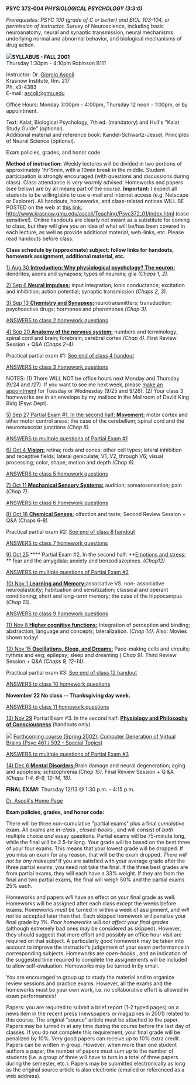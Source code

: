**PSYC 372-004 _PHYSIOLOGICAL PSYCHOLOGY (3:3:0)_**

_Prerequisites: PSYC 100 (grade of C or better) and BIOL 103-104, or
permission of instructor._ Survey of Neuroscience, including basic
neuroanatomy, neural and synaptic transmission, neural mechanisms underlying
normal and abnormal behavior, and biological mechanisms of drug action.

![](icon372.JPG)**SYLLABUS     -    FALL 2001**  
Thursday 1:30pm - 4:10pm  Robinson B111

Instructor: Dr. [Giorgio Ascoli](http://www.krasnow.gmu.edu/ascoli/index.html)  
Krasnow Institute, Rm. 217  
Ph. x3-4383  
E-mail: [ascoli@gmu.edu](mailto:ascoli@gmu.edu)

Office Hours: Monday 3:00pm - 4:00pm, Thursday 12 noon - 1:00pm, or by
appointment.

Text: Kalat, Biological Psychology, 7th ed. (mandatory) and Hull's "Kalat
Study Guide" (optional).  
Additional material and reference book: Kandel-Schwartz-Jessel, Principles of
Neural Science (optional).

Exam policies, grades, and honor code.

**Method of instruction:** Weekly lectures will be divided in two portions of
approximately 1hr15min, with a 10min break in the middle. Student
participation is strongly encouraged (with questions and discussions during
class). Class attendance is _very warmly_ advised. Homeworks and papers (see
below) are by all means part of the course. **Important:** I expect all
students to be willing/able to use e-mail and internet access (e.g. Netscape
or Explorer). All handouts, homeworks, and class-related notices WILL BE
POSTED on the web at [this
link:](http://www.krasnow.gmu.edu/ascoli/Teaching/Psyc372_01/index.html)
http://www.krasnow.gmu.edu/ascoli/Teaching/Psyc372_01/index.html (case
sensitive!). Online handouts are clearly not meant as a substitute for coming
to class, but they will give you an idea of what will be/has been covered in
each lecture, as well as provide additional material, web-links, etc. Please
read handouts before class.

**Class schedule by (approximate) subject: follow links for handouts, homework
assignment, additional material, etc.**

[1) Aug 30    **Introduction: Why physiological psychology? The
neuron:**](Cla1.html) dendrites, axons and synapses; types of neurons; glia
_(Chaps 1, 2)._

[2) Sep 6    **Neural impulses:**](Cla2.html) input integration; ionic
conductance; excitation and inhibition; action potential; synaptic
transmission _(Chaps 2, 3)._

[3) Sep 13    **Chemistry and Synapses:**](Cla3.html)neurotransmitters;
transduction; psychoactive drugs; hormones and pheromones _(Chap 3)._

[ANSWERS to class 2 homework questions](hw2.html)

[4) Sep 20    **Anatomy of the nervous system:**](Cla4.html) numbers and
terminology; spinal cord and brain; forebrain; cerebral cortex _(Chap 4)._
First Review Session + Q&A _(Chaps 2-4)._

Practical partial exam #1: [See end of class 4 handout](Cla4.html#ASSIGNMENTS)

[ANSWERS to class 3 homework questions](hw3.htm)

NOTES: (1) There WILL NOT be office hours next Monday and Thursday (9/24 and
/27). If you want to see me next week, please [make an
appointment](mailto:ascoli@gmu.edu) for Tuesday or Wednesday (9/25 and 9/26).
(2) Your class 3 homeworks are in an envelope by my mailbox in the Mailroom of
David King Bldg (Psyc Dept).

[5) Sep 27    Partial Exam #1. In the second half: **Movement:**](Cla5.html)
motor cortex and other motor control areas; the case of the cerebellum; spinal
cord and the neuromuscolar junctions _(Chap 8)._

[ANSWERS to multiple questions of Partial Exam #1](exam1ans.htm)

[6) Oct 4    **Vision:**](Cla6.html) retina; rods and cones; other cell types;
lateral inhibition and receptive fields; lateral geniculate; V1, V2, through
V6; visual processing; color, shape, motion and depth _(Chap 6)._

[ANSWERS to class 5 homework questions](hw5.html)

[7) Oct 11    **Mechanical Sensory Systems:**](Cla7.html) audition;
somatosensation; pain  _(Chap 7)_.

[ANSWERS to class 6 homework questions](hw6.html)

[8) Oct 18    **Chemical Senses:**](Cla8.html) olfaction and taste; Second
Review Session + Q&A (Chaps 6-8)

Practical partial exam #2: [See end of class 8 handout](Cla8.html#ASSIGNMENTS)

[ANSWERS to class 7 homework questions](hw7.html)

[9) Oct 25](Cla9.htm)    **** Partial Exam #2. In the second half: **[Emotions
and stress:](Cla9.htm) ** fear and the amygdala; anxiety and benzodiazepines.
_(Chap12)_

[ANSWERS to multiple questions of Partial Exam #2](exam2mp_ans.htm)

[10) Nov 1   **Learning and Memory:**](Cla10.html)associative VS. non-
associative neuroplasticity; habituation and sensitization; classical and
operant conditioning; short and long-term memory; the case of the hippocampus
_(Chap 13)._

[ANSWERS to class 9 homework questions](hw9.html)

[11) Nov 8   **Higher cognitive functions:**](Cla11.html) Integration of
perception and binding; abstraction, language and concepts; lateralization.
_(Chap 14)_. Also: Movies shown today!

[12) Nov 15   **Oscillations, Sleep, and Dreams:**](Cla12.html) Pace-making
cells and circuits; rythms and eeg; epilepsy; sleep and dreaming ( _Chap 9)._
Third Review Session + Q&A _(Chaps 9, 12-14)._

Practical partial exam #3: [See end of class 12
handout](Cla12.html#ASSIGNMENTS)

[ANSWERS to class 10 homework questions](hw10.htm)

**November 22 No class -- Thanksgiving day week.**

[ANSWERS to class 11 homework questions](hw11.html)

[13) Nov 29](Cla13.html)    Partial Exam #3. In the second half: **[Physiology
and Philosophy of Consciousness](Cla13.html)** (handouts only).

![](icon_new.gif) [Forthcoming course (Spring 2002): Computer Generation of
Virtual Brains (Psyc 461 / 592 - Special Topics)](../index_461_02.htm)

[ANSWERS to multiple questions of Partial Exam #3](exam3mp_ans.htm)

[14) Dec 6    **Mental Disorders:**](Cla14.html)Brain damage and neural
degeneration; aging and apoptosis; schizophrenia _(Chap 15)_. Final Review
Session + Q &A _(Chaps 1-4, 6-9, 12-14, 16)._

**FINAL EXAM:** Thursday 12/13 @ 1:30 p.m. - 4:15 p.m.

[Dr. Ascoli's Home Page](http://www.krasnow.gmu.edu/ascoli/index.html)

**Exam policies, grades, and honor code:**

There will be three non-cumulative "partial exams" plus a final _cumulative_
exam. All exams are _in-class_ , _closed-books_ , and will consist of _both_
multiple choice _and_ essay questions. Partial exams will be 75-minute long,
while the final will be 2.5-hr long. Your grade will be based on the best
three of your four exams. This means that your lowest grade will be dropped.
If you miss an exam for any reason, that will be the exam dropped. _There will
not be any makeups!_ If you are satisfied with your average grade after the
three partial exams, you need not take the final. If the three best grades are
from partial exams, they will each have a 33% weight. If they are from the
final and two partial exams, the final will weigh 50% and the partial exams
25% each.

Homeworks and papers _will_ have an effect on your final grade as well.
Homeworks will be assigned after each class except the weeks before exams.
Homeworks _must_ be turned in within a week of assignment, and _will not_ be
accepted later than that. Each skipped homework will penalize your final grade
by 1%. _Poor homeworks will not affect your final grades_ (although extremely
bad ones may be considered as skipped). However, they should suggest that more
effort and possibly an office hour visit are required on that subject. A
particularly good homework may be taken into account to improve the
instructor's judgement of your exam performance in corresponding subjects.
Homeworks are _open-books_ , and an indication of the suggested time required
to complete the assignements will be included to allow self-evaluation.
Homeworks may be turned in by email.

You are encouraged to group up to study the material and to organize review
sessions and practice exams. However, all the exams and the homeworks must be
your own work, i.e. no collaborative effort is allowed in exam performances!

Papers: you are required to submit a brief report (1-2 typed pages) on a news
item in the recent press (newspapers or magazines in 2001) related to this
course. The original "source" article must be attached to the paper. Papers
may be turned in at any time during the course before the last day of classes.
If you do not complete this requirement, your final grade will be penalized by
10%. Very good papers can receive up to 10% extra credit. Papers can be
written in group. However, when more than one student authors a paper, the
number of papers must sum up to the number of students (i.e. a group of three
will have to turn in a total of three papers during the semester, etc.).
Papers may be submitted electronically as long as the original source article
is also electronic (emailed or referenced as a web address).


